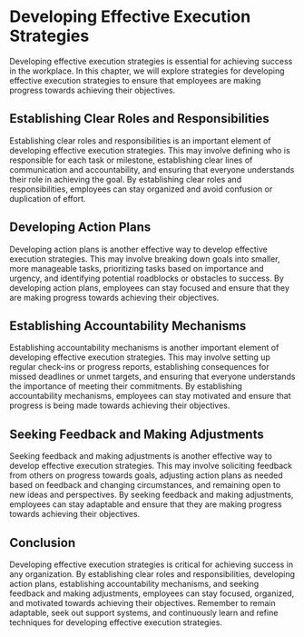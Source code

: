 Developing Effective Execution Strategies
================================================================================

Developing effective execution strategies is essential for achieving success in the workplace. In this chapter, we will explore strategies for developing effective execution strategies to ensure that employees are making progress towards achieving their objectives.

Establishing Clear Roles and Responsibilities
---------------------------------------------

Establishing clear roles and responsibilities is an important element of developing effective execution strategies. This may involve defining who is responsible for each task or milestone, establishing clear lines of communication and accountability, and ensuring that everyone understands their role in achieving the goal. By establishing clear roles and responsibilities, employees can stay organized and avoid confusion or duplication of effort.

Developing Action Plans
-----------------------

Developing action plans is another effective way to develop effective execution strategies. This may involve breaking down goals into smaller, more manageable tasks, prioritizing tasks based on importance and urgency, and identifying potential roadblocks or obstacles to success. By developing action plans, employees can stay focused and ensure that they are making progress towards achieving their objectives.

Establishing Accountability Mechanisms
--------------------------------------

Establishing accountability mechanisms is another important element of developing effective execution strategies. This may involve setting up regular check-ins or progress reports, establishing consequences for missed deadlines or unmet targets, and ensuring that everyone understands the importance of meeting their commitments. By establishing accountability mechanisms, employees can stay motivated and ensure that progress is being made towards achieving their objectives.

Seeking Feedback and Making Adjustments
---------------------------------------

Seeking feedback and making adjustments is another effective way to develop effective execution strategies. This may involve soliciting feedback from others on progress towards goals, adjusting action plans as needed based on feedback and changing circumstances, and remaining open to new ideas and perspectives. By seeking feedback and making adjustments, employees can stay adaptable and ensure that they are making progress towards achieving their objectives.

Conclusion
----------

Developing effective execution strategies is critical for achieving success in any organization. By establishing clear roles and responsibilities, developing action plans, establishing accountability mechanisms, and seeking feedback and making adjustments, employees can stay focused, organized, and motivated towards achieving their objectives. Remember to remain adaptable, seek out support systems, and continuously learn and refine techniques for developing effective execution strategies.
